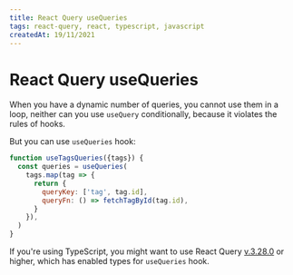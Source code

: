 ```yaml
---
title: React Query useQueries
tags: react-query, react, typescript, javascript
createdAt: 19/11/2021
---
```


# React Query useQueries

When you have a dynamic number of queries, you cannot use them in a loop, neither can you use `useQuery` conditionally,
because it violates the rules of hooks.

But you can use `useQueries` hook:

```js
function useTagsQueries({tags}) {
  const queries = useQueries(
    tags.map(tag => {
      return {
        queryKey: ['tag', tag.id],
        queryFn: () => fetchTagById(tag.id),
      }
    }),
  )
}
```

If you're using TypeScript, you might want to use React Query
[v.3.28.0](https://github.com/tannerlinsley/react-query/releases/tag/v3.28.0) or higher, which has enabled types for
`useQueries` hook.
